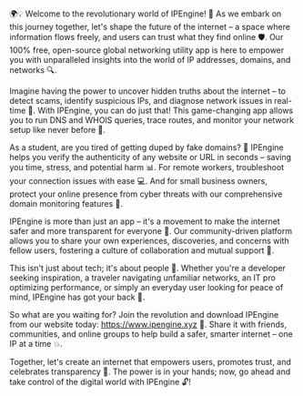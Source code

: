 🌍💡 Welcome to the revolutionary world of IPEngine! 🚀 As we embark on this journey together, let's shape the future of the internet – a space where information flows freely, and users can trust what they find online 🛡️. Our 100% free, open-source global networking utility app is here to empower you with unparalleled insights into the world of IP addresses, domains, and networks 🔍.

Imagine having the power to uncover hidden truths about the internet – to detect scams, identify suspicious IPs, and diagnose network issues in real-time 📡. With IPEngine, you can do just that! This game-changing app allows you to run DNS and WHOIS queries, trace routes, and monitor your network setup like never before 🔧.

As a student, are you tired of getting duped by fake domains? 🔴 IPEngine helps you verify the authenticity of any website or URL in seconds – saving you time, stress, and potential harm 📊. For remote workers, troubleshoot your connection issues with ease 💻. And for small business owners, protect your online presence from cyber threats with our comprehensive domain monitoring features 🏢.

IPEngine is more than just an app – it's a movement to make the internet safer and more transparent for everyone 👥. Our community-driven platform allows you to share your own experiences, discoveries, and concerns with fellow users, fostering a culture of collaboration and mutual support 💬.

This isn't just about tech; it's about people 🌟. Whether you're a developer seeking inspiration, a traveler navigating unfamiliar networks, an IT pro optimizing performance, or simply an everyday user looking for peace of mind, IPEngine has got your back 👊.

So what are you waiting for? Join the revolution and download IPEngine from our website today: https://www.ipengine.xyz 🚀. Share it with friends, communities, and online groups to help build a safer, smarter internet – one IP at a time 💥.

Together, let's create an internet that empowers users, promotes trust, and celebrates transparency 🌈. The power is in your hands; now, go ahead and take control of the digital world with IPEngine 🔓!